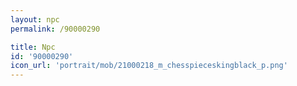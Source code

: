 ```yaml
---
layout: npc
permalink: /90000290

title: Npc
id: '90000290'
icon_url: 'portrait/mob/21000218_m_chesspieceskingblack_p.png'
---
```

